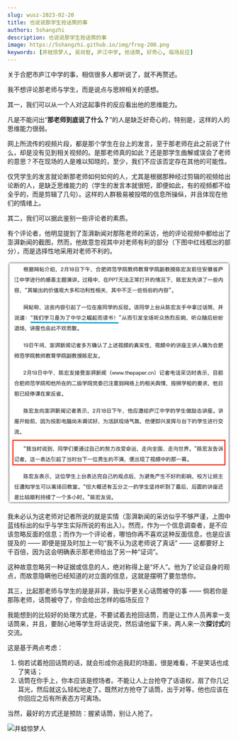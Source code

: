 ```yaml
---
slug: wusz-2023-02-20
title: 也说说那学生抢话筒的事
authors: 5shangzhi
description: 也说说那学生抢话筒的事
image: https://5shangzhi.github.io/img/frog-200.png
keywords: [井蛙惊梦人, 吴尚智, 庐江中学, 抢话筒, 好奇心, 临场反应]
---
```


关于合肥市庐江中学的事，相信很多人都听说了，就不再赘述。

我不想评论那老师与学生，而是说点与思辨相关的感想。

其一，我们可以从一个人对这起事件的反应看出他的思维能力。

凡是不能问出“**那老师到底说了什么？**”的人是缺乏好奇心的，特别是，这样的人的思维能力很弱。

网上所流传的视频片段，都是那个学生在台上的发言，至于那老师在此之前说了什么，却是没有见到相关视频的。是那老师真的如此？还是那学生曲解或误会了老师的意思？不在现场的人是难以知晓的，至少，我们不应该否定存在其他的可能性。

仅凭学生的发言就论断那老师如何如何的人，尤其是根据那种经过剪辑的视频给出论断的人，是缺乏思维能力的（学生的发言本就很短，即便如此，有的视频都不给全乎的，而是剪辑了几句）。这样的人群极易被投喂的信息所操纵，并且体现在他们的情绪上。

其二，我们可以据此鉴别一些评论者的素质。

有个评论者，他明显提到了澎湃新闻对那陈老师的采访，他的评论视频中都给出了澎湃新闻的截图，然而，他故意忽视其中对老师有利的部分（下图中红线框出的部分），而是选择性地采用对老师不利的。

![井蛙惊梦人](images/2023-02-20/1.png)

我未必认为这老师对记者所说的就是实情（澎湃新闻的采访似乎不够严谨，上图中蓝线标出的似乎与学生实际所说的有出入）。然而，作为一个信息调查者，是不应该忽略反面的信息；而作为一个评论者，哪怕你再不喜欢这种反面信息，也是应该提及的 —— 即便是提及时加上一句“我不认为这老师说了真话” —— 这都要好上千百倍，因为这会明确表示那老师给出了另一种“证词”。

这种故意忽略另一种证据或信息的人，绝对称得上是“坏人”。他为了论证自身的观点，而故意隐瞒他已经知道的对立面的信息，这就是摆明了要忽悠你。

其三，比起那老师与学生的是是非非，我似乎更关心话筒被夺的事 —— 倘若你是那陈老师，话筒被夺了，你会给出怎样的临场反应？

我能想到的比较好的处理方式是，不要试着去抢回话筒，而是让工作人员再拿一支话筒来，并且，要耐心地等学生将话说完，然后请他留下来，两人来一次**探讨式**的交流。

这是基于两点考虑：

1. 倘若试着抢回话筒的话，就会形成你追我赶的场面，很是难看，不是笑话也成了笑话；
2. 话筒在你手上，你本应该是控场者。不能让人上台抢夺了话语权，扇了你几记耳光，然后就这么轻松地走了。既然对方抢夺了话筒，出于对等，他也应该在你回应之后有所表态方可离场。

当然，最好的方式还是预防：握紧话筒，别让人抢了。

![井蛙惊梦人](https://5shangzhi.github.io/img/frog.jpeg)
